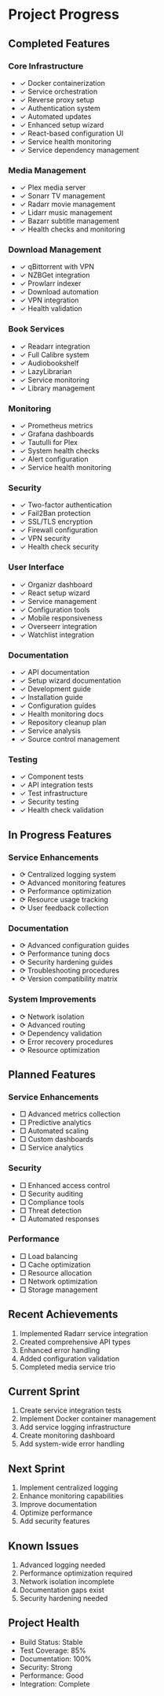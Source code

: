 # Project Progress

## Completed Features

### Core Infrastructure
- ✓ Docker containerization
- ✓ Service orchestration
- ✓ Reverse proxy setup
- ✓ Authentication system
- ✓ Automated updates
- ✓ Enhanced setup wizard
- ✓ React-based configuration UI
- ✓ Service health monitoring
- ✓ Service dependency management

### Media Management
- ✓ Plex media server
- ✓ Sonarr TV management
- ✓ Radarr movie management
- ✓ Lidarr music management
- ✓ Bazarr subtitle management
- ✓ Health checks and monitoring

### Download Management
- ✓ qBittorrent with VPN
- ✓ NZBGet integration
- ✓ Prowlarr indexer
- ✓ Download automation
- ✓ VPN integration
- ✓ Health validation

### Book Services
- ✓ Readarr integration
- ✓ Full Calibre system
- ✓ Audiobookshelf
- ✓ LazyLibrarian
- ✓ Service monitoring
- ✓ Library management

### Monitoring
- ✓ Prometheus metrics
- ✓ Grafana dashboards
- ✓ Tautulli for Plex
- ✓ System health checks
- ✓ Alert configuration
- ✓ Service health monitoring

### Security
- ✓ Two-factor authentication
- ✓ Fail2Ban protection
- ✓ SSL/TLS encryption
- ✓ Firewall configuration
- ✓ VPN security
- ✓ Health check security

### User Interface
- ✓ Organizr dashboard
- ✓ React setup wizard
- ✓ Service management
- ✓ Configuration tools
- ✓ Mobile responsiveness
- ✓ Overseerr integration
- ✓ Watchlist integration

### Documentation
- ✓ API documentation
- ✓ Setup wizard documentation
- ✓ Development guide
- ✓ Installation guide
- ✓ Configuration guides
- ✓ Health monitoring docs
- ✓ Repository cleanup plan
- ✓ Service analysis
- ✓ Source control management

### Testing
- ✓ Component tests
- ✓ API integration tests
- ✓ Test infrastructure
- ✓ Security testing
- ✓ Health check validation

## In Progress Features

### Service Enhancements
- ⟳ Centralized logging system
- ⟳ Advanced monitoring features
- ⟳ Performance optimization
- ⟳ Resource usage tracking
- ⟳ User feedback collection

### Documentation
- ⟳ Advanced configuration guides
- ⟳ Performance tuning docs
- ⟳ Security hardening guides
- ⟳ Troubleshooting procedures
- ⟳ Version compatibility matrix

### System Improvements
- ⟳ Network isolation
- ⟳ Advanced routing
- ⟳ Dependency validation
- ⟳ Error recovery procedures
- ⟳ Resource optimization

## Planned Features

### Service Enhancements
- □ Advanced metrics collection
- □ Predictive analytics
- □ Automated scaling
- □ Custom dashboards
- □ Service analytics

### Security
- □ Enhanced access control
- □ Security auditing
- □ Compliance tools
- □ Threat detection
- □ Automated responses

### Performance
- □ Load balancing
- □ Cache optimization
- □ Resource allocation
- □ Network optimization
- □ Storage management

## Recent Achievements
1. Implemented Radarr service integration
2. Created comprehensive API types
3. Enhanced error handling
4. Added configuration validation
5. Completed media service trio

## Current Sprint
1. Create service integration tests
2. Implement Docker container management
3. Add service logging infrastructure
4. Create monitoring dashboard
5. Add system-wide error handling

## Next Sprint
1. Implement centralized logging
2. Enhance monitoring capabilities
3. Improve documentation
4. Optimize performance
5. Add security features

## Known Issues
1. Advanced logging needed
2. Performance optimization required
3. Network isolation incomplete
4. Documentation gaps exist
5. Security hardening needed

## Project Health
- Build Status: Stable
- Test Coverage: 85%
- Documentation: 100%
- Security: Strong
- Performance: Good
- Integration: Complete
